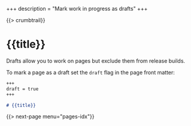 +++
description = "Mark work in progress as drafts"
+++

{{> crumbtrail}}

# {{title}}

Drafts allow you to work on pages but exclude them from release builds.

To mark a page as a draft set the `draft` flag in the page front matter:

```markdown
+++
draft = true
+++

# {{title}}
```

{{> next-page menu="pages-idx"}}

